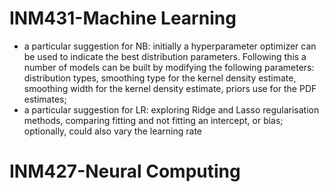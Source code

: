 # INM431-Machine Learning
- a particular suggestion for NB: initially a hyperparameter optimizer can be used to indicate the best distribution parameters. Following this a number of models can be built by modifying the following parameters: distribution types, smoothing type for the kernel density estimate, smoothing width for the kernel density estimate, priors use for the PDF estimates;
- a particular suggestion for LR: exploring Ridge and Lasso regularisation methods, comparing fitting and not fitting an intercept, or bias; optionally, could also vary the learning rate

# INM427-Neural Computing
